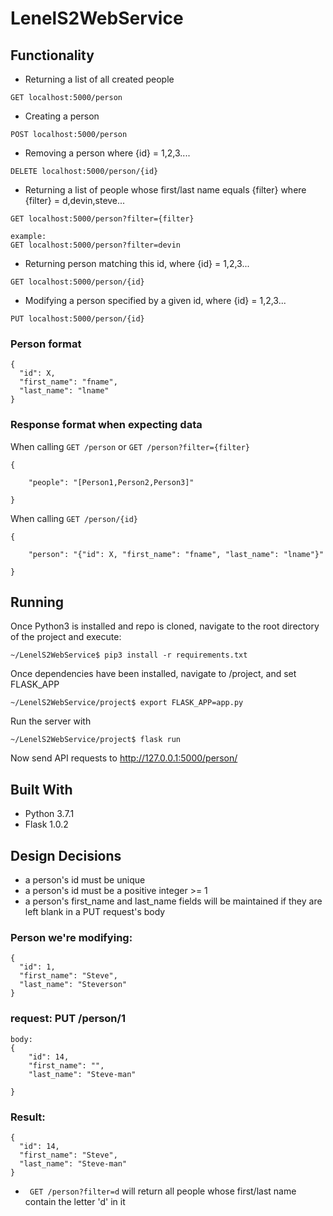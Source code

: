 # LenelS2WebService


## Functionality
* Returning a list of all created people 
```
GET localhost:5000/person
```
* Creating a person
```
POST localhost:5000/person
```
* Removing a person where {id} = 1,2,3....
```
DELETE localhost:5000/person/{id}
```
* Returning a list of people whose first/last name equals {filter} where {filter} = d,devin,steve...
```
GET localhost:5000/person?filter={filter}

example:
GET localhost:5000/person?filter=devin
```
* Returning person matching this id, where {id} = 1,2,3...
```
GET localhost:5000/person/{id}
```

* Modifying a person specified by a given id, where {id} = 1,2,3...
```
PUT localhost:5000/person/{id}
```

### Person format
```
{
  "id": X,
  "first_name": "fname",
  "last_name": "lname"
}
```

### Response format when expecting data
When calling ```GET /person``` or ```GET /person?filter={filter}```
```
{
    
    "people": "[Person1,Person2,Person3]"

}

```
When calling ```GET /person/{id}```
```
{
    
    "person": "{"id": X, "first_name": "fname", "last_name": "lname"}"

}
```

## Running
Once Python3 is installed and repo is cloned, navigate to the root directory of the project and execute:
```
~/LenelS2WebService$ pip3 install -r requirements.txt
```
Once dependencies have been installed, navigate to /project, and set FLASK_APP
```
~/LenelS2WebService/project$ export FLASK_APP=app.py
```
Run the server with 
```
~/LenelS2WebService/project$ flask run
```
Now send API requests to http://127.0.0.1:5000/person/

## Built With
* Python 3.7.1 
* Flask 1.0.2

## Design Decisions
* a person's id must be unique
* a person's id must be a positive integer >= 1
* a person's first_name and last_name fields will be maintained if they are left blank in a PUT request's body

### Person we're modifying:
```
{
  "id": 1,
  "first_name": "Steve",
  "last_name": "Steverson"
}
```
### request: PUT /person/1
```
body: 
{
    "id": 14,
    "first_name": "",
    "last_name": "Steve-man"
    
}
```
### Result:
```
{
  "id": 14,
  "first_name": "Steve",
  "last_name": "Steve-man"
}
```

* ``` GET /person?filter=d``` will return all people whose first/last name contain the letter 'd' in it







